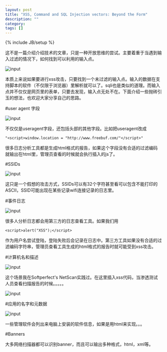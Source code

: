 ```yaml
---
layout: post
title: "XSS, Command and SQL Injection vectors: Beyond the Form"
description: ""
category: 
tags: []
---
```

{% include JB/setup %}

这不是一篇介绍介绍技术的文章，只是一种开放思维的尝试。主要着重于当遇到输入过滤的情况下，如何找到可以利用的输入点。


![input]({{site.img_url}}.input1.png)


本质上来说如果要进行xss攻击，只要找到一个未过滤的输入点。输入的数据在支持脚本的软件（不仅限于浏览器）里解析就可以了。sqli也是类似的道理。而输入点并不仅仅是网页里的表单，只要去发现，输入点无处不在。下面介绍一些抛砖引玉的想法，也欢迎大家分享自己的思路。

#user agent 字段

![input]({{site.img_url}}.input2.png)

不仅仅是useragent字段，还包括头部的其他字段。比如把useragent改成

	"<script>window.location = "http://www.freebuf.com/"</script>" 

很多日志分析工具都是生成html格式的报告，如果这个字段没有合适的过滤编码就输出在html里，管理员查看的时候就会执行插入的js了。



#SSIDs

![input]({{site.img_url}}.input3.png)

这只是一个假想的攻击方式，SSIDs可以有32个字符甚至看可以包含不能打印的ASCII，SSID可能出现在某些记录wifi连接记录的日志里。


#事件日志

![input]({{site.img_url}}.input4.png)

很多人分析日志都会用第三方的日志查看工具。如果我们用


	<script>alert("XSS");</script>

作为用户名尝试登陆，登陆失败后会记录在日志中。第三方工具如果没有合适的过滤编码字符串，管理员查看工具生成的html格式的报告时就可能受到xss攻击。


#计算机名和描述

![input]({{site.img_url}}.input5.png)


这个场景我在Softperfect's NetScan实践过。在这里插入xss代码，当渗透测试人员查看扫描报告的时候。。。。。

![input]({{site.img_url}}.input6.png)

#应用的名字和元数据

![input]({{site.img_url}}.input7.png)

一些管理软件会列出来电脑上安装的软件信息，如果是用html来实现。。。

#Banners

大多网络扫描器都可以识别banner，而且可以输出多种格式，html，xml等。




